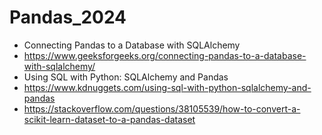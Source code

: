 # Pandas_2024

- Connecting Pandas to a Database with SQLAlchemy
- https://www.geeksforgeeks.org/connecting-pandas-to-a-database-with-sqlalchemy/
- Using SQL with Python: SQLAlchemy and Pandas
- https://www.kdnuggets.com/using-sql-with-python-sqlalchemy-and-pandas
- https://stackoverflow.com/questions/38105539/how-to-convert-a-scikit-learn-dataset-to-a-pandas-dataset
